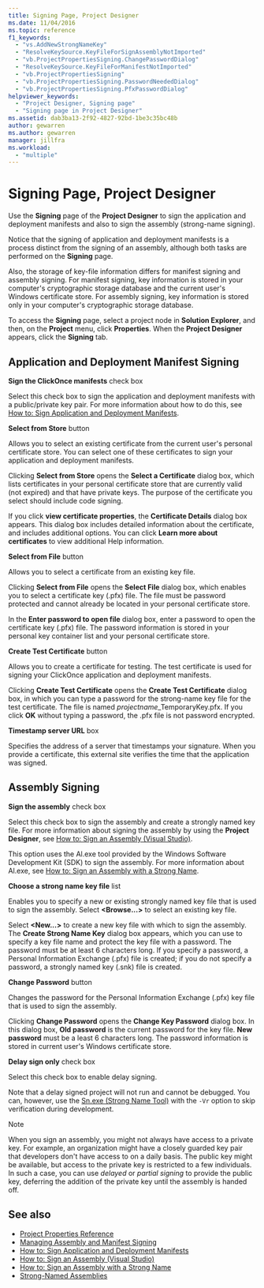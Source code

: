 ```yaml
---
title: Signing Page, Project Designer
ms.date: 11/04/2016
ms.topic: reference
f1_keywords:
  - "vs.AddNewStrongNameKey"
  - "ResolveKeySource.KeyFileForSignAssemblyNotImported"
  - "vb.ProjectPropertiesSigning.ChangePasswordDialog"
  - "ResolveKeySource.KeyFileForManifestNotImported"
  - "vb.ProjectPropertiesSigning"
  - "vb.ProjectPropertiesSigning.PasswordNeededDialog"
  - "vb.ProjectPropertiesSigning.PfxPasswordDialog"
helpviewer_keywords:
  - "Project Designer, Signing page"
  - "Signing page in Project Designer"
ms.assetid: dab3ba13-2f92-4827-92bd-1be3c35bc48b
author: gewarren
ms.author: gewarren
manager: jillfra
ms.workload:
  - "multiple"
---
```

# Signing Page, Project Designer
Use the **Signing** page of the **Project Designer** to sign the application and deployment manifests and also to sign the assembly (strong-name signing).

 Notice that the signing of application and deployment manifests is a process distinct from the signing of an assembly, although both tasks are performed on the **Signing** page.

 Also, the storage of key-file information differs for manifest signing and assembly signing. For manifest signing, key information is stored in your computer's cryptographic storage database and the current user's Windows certificate store. For assembly signing, key information is stored only in your computer's cryptographic storage database.

 To access the **Signing** page, select a project node in **Solution Explorer**, and then, on the **Project** menu, click **Properties**. When the **Project Designer** appears, click the **Signing** tab.

## Application and Deployment Manifest Signing
 **Sign the ClickOnce manifests** check box

 Select this check box to sign the application and deployment manifests with a public/private key pair. For more information about how to do this, see [How to: Sign Application and Deployment Manifests](../../ide/how-to-sign-application-and-deployment-manifests.md).

 **Select from Store** button

 Allows you to select an existing certificate from the current user's personal certificate store. You can select one of these certificates to sign your application and deployment manifests.

 Clicking **Select from Store** opens the **Select a Certificate** dialog box, which lists certificates in your personal certificate store that are currently valid (not expired) and that have private keys. The purpose of the certificate you select should include code signing.

 If you click **view certificate properties**, the **Certificate Details** dialog box appears. This dialog box includes detailed information about the certificate, and includes additional options. You can click **Learn more about certificates** to view additional Help information.

 **Select from File** button

 Allows you to select a certificate from an existing key file.

 Clicking **Select from File** opens the **Select File** dialog box, which enables you to select a certificate key (.pfx) file. The file must be password protected and cannot already be located in your personal certificate store.

 In the **Enter password to open file** dialog box, enter a password to open the certificate key (.pfx) file. The password information is stored in your personal key container list and your personal certificate store.

 **Create Test Certificate** button

 Allows you to create a certificate for testing. The test certificate is used for signing your ClickOnce application and deployment manifests.

 Clicking **Create Test Certificate** opens the **Create Test Certificate** dialog box, in which you can type a password for the strong-name key file for the test certificate. The file is named *projectname*_TemporaryKey.pfx. If you click **OK** without typing a password, the .pfx file is not password encrypted.

 **Timestamp server URL** box

 Specifies the address of a server that timestamps your signature. When you provide a certificate, this external site verifies the time that the application was signed.

## Assembly Signing
 **Sign the assembly** check box

 Select this check box to sign the assembly and create a strongly named key file. For more information about signing the assembly by using the **Project Designer**, see [How to: Sign an Assembly (Visual Studio)](../managing-assembly-and-manifest-signing.md#how-to-sign-an-assembly-in-visual-studio).

 This option uses the Al.exe tool provided by the Windows Software Development Kit (SDK) to sign the assembly. For more information about Al.exe, see [How to: Sign an Assembly with a Strong Name](/dotnet/framework/app-domains/how-to-sign-an-assembly-with-a-strong-name).

 **Choose a strong name key file** list

 Enables you to specify a new or existing strongly named key file that is used to sign the assembly. Select **\<Browse...>** to select an existing key file.

 Select **\<New...>** to create a new key file with which to sign the assembly. The **Create Strong Name Key** dialog box appears, which you can use to specify a key file name and protect the key file with a password. The password must be at least 6 characters long. If you specify a password, a Personal Information Exchange (.pfx) file is created; if you do not specify a password, a strongly named key (.snk) file is created.

 **Change Password** button

 Changes the password for the Personal Information Exchange (.pfx) key file that is used to sign the assembly.

 Clicking **Change Password** opens the **Change Key Password** dialog box. In this dialog box, **Old password** is the current password for the key file. **New password** must be a least 6 characters long. The password information is stored in current user's Windows certificate store.

 **Delay sign only** check box

 Select this check box to enable delay signing.

 Note that a delay signed project will not run and cannot be debugged. You can, however, use the [Sn.exe (Strong Name Tool)](/dotnet/framework/tools/sn-exe-strong-name-tool) with the `-Vr` option to skip verification during development.

> [!NOTE]
> When you sign an assembly, you might not always have access to a private key. For example, an organization might have a closely guarded key pair that developers don't have access to on a daily basis. The public key might be available, but access to the private key is restricted to a few individuals. In such a case, you can use *delayed* or *partial signing* to provide the public key, deferring the addition of the private key until the assembly is handed off.


## See also

- [Project Properties Reference](../../ide/reference/project-properties-reference.md)
- [Managing Assembly and Manifest Signing](../../ide/managing-assembly-and-manifest-signing.md)
- [How to: Sign Application and Deployment Manifests](../../ide/how-to-sign-application-and-deployment-manifests.md)
- [How to: Sign an Assembly (Visual Studio)](../managing-assembly-and-manifest-signing.md#how-to-sign-an-assembly-in-visual-studio)
- [How to: Sign an Assembly with a Strong Name](/dotnet/framework/app-domains/how-to-sign-an-assembly-with-a-strong-name)
- [Strong-Named Assemblies](/dotnet/framework/app-domains/strong-named-assemblies)